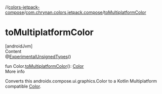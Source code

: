 //[colors-jetpack-compose](../../index.md)/[com.chrynan.colors.jetpack.compose](index.md)/[toMultiplatformColor](to-multiplatform-color.md)



# toMultiplatformColor  
[androidJvm]  
Content  
@[ExperimentalUnsignedTypes](https://kotlinlang.org/api/latest/jvm/stdlib/kotlin/-experimental-unsigned-types/index.html)()  
  
fun Color.[toMultiplatformColor](to-multiplatform-color.md)(): [Color](../../../colors-core/colors-core/com.chrynan.colors/-color/index.md)  
More info  


Converts this androidx.compose.ui.graphics.Color to a Kotlin Multiplatform compatible [Color](../../../colors-core/colors-core/com.chrynan.colors/-color/index.md).

  



